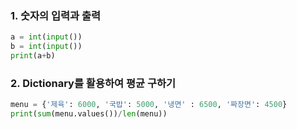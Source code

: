 ### 1. 숫자의 입력과 출력

```python
a = int(input())
b = int(input())
print(a+b)
```

### 2. Dictionary를 활용하여 평균 구하기

```python
menu = {'제육': 6000, '국밥': 5000, '냉면' : 6500, '짜장면': 4500}
print(sum(menu.values())/len(menu))
```
